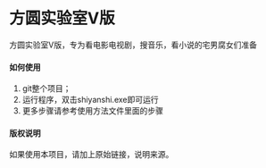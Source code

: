 # 方圆实验室V版
方圆实验室V版，专为看电影电视剧，搜音乐，看小说的宅男腐女们准备

#### 如何使用
1. git整个项目；
2. 运行程序，双击shiyanshi.exe即可运行
3. 更多步骤请参考使用方法文件里面的步骤

#### 版权说明
如果使用本项目，请加上原始链接，说明来源。
